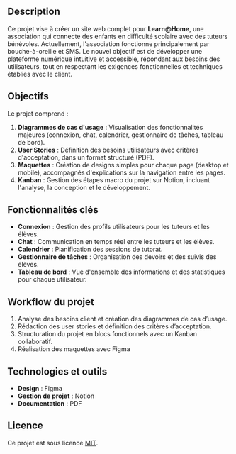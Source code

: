 ## Description  
Ce projet vise à créer un site web complet pour **Learn@Home**, une association qui connecte des enfants en difficulté scolaire avec des tuteurs bénévoles. Actuellement, l'association fonctionne principalement par bouche-à-oreille et SMS. Le nouvel objectif est de développer une plateforme numérique intuitive et accessible, répondant aux besoins des utilisateurs, tout en respectant les exigences fonctionnelles et techniques établies avec le client.

## Objectifs  
Le projet comprend :  
1. **Diagrammes de cas d'usage** : Visualisation des fonctionnalités majeures (connexion, chat, calendrier, gestionnaire de tâches, tableau de bord).  
2. **User Stories** : Définition des besoins utilisateurs avec critères d'acceptation, dans un format structuré (PDF).  
3. **Maquettes** : Création de designs simples pour chaque page (desktop et mobile), accompagnés d'explications sur la navigation entre les pages.  
4. **Kanban** : Gestion des étapes macro du projet sur Notion, incluant l'analyse, la conception et le développement.  

## Fonctionnalités clés  
- **Connexion** : Gestion des profils utilisateurs pour les tuteurs et les élèves.  
- **Chat** : Communication en temps réel entre les tuteurs et les élèves.  
- **Calendrier** : Planification des sessions de tutorat.  
- **Gestionnaire de tâches** : Organisation des devoirs et des suivis des élèves.  
- **Tableau de bord** : Vue d'ensemble des informations et des statistiques pour chaque utilisateur.  

## Workflow du projet  
1. Analyse des besoins client et création des diagrammes de cas d’usage.  
2. Rédaction des user stories et définition des critères d’acceptation.  
3. Structuration du projet en blocs fonctionnels avec un Kanban collaboratif.
4. Réalisation des maquettes avec Figma

## Technologies et outils  
- **Design** : Figma 
- **Gestion de projet** : Notion
- **Documentation** : PDF


## Licence  
Ce projet est sous licence [MIT](LICENSE). 